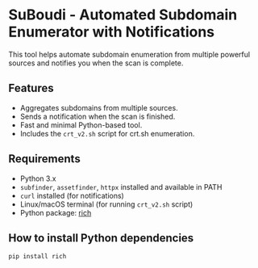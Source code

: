 # SuBoudi - Automated Subdomain Enumerator with Notifications

This tool helps automate subdomain enumeration from multiple powerful sources and notifies you when the scan is complete.

## Features
- Aggregates subdomains from multiple sources.
- Sends a notification when the scan is finished.
- Fast and minimal Python-based tool.
- Includes the `crt_v2.sh` script for crt.sh enumeration.

## Requirements

- Python 3.x
- `subfinder`, `assetfinder`, `httpx` installed and available in PATH
- `curl` installed (for notifications)
- Linux/macOS terminal (for running `crt_v2.sh` script)
- Python package: [rich](https://pypi.org/project/rich/)

## How to install Python dependencies

```bash
pip install rich
